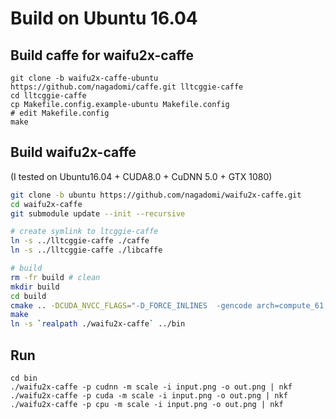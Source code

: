 # Build on Ubuntu 16.04

## Build caffe for waifu2x-caffe

```
git clone -b waifu2x-caffe-ubuntu https://github.com/nagadomi/caffe.git lltcggie-caffe
cd lltcggie-caffe
cp Makefile.config.example-ubuntu Makefile.config
# edit Makefile.config
make
```

## Build waifu2x-caffe

(I tested on Ubuntu16.04 + CUDA8.0 + CuDNN 5.0 + GTX 1080)

```sh
git clone -b ubuntu https://github.com/nagadomi/waifu2x-caffe.git
cd waifu2x-caffe
git submodule update --init --recursive

# create symlink to ltcggie-caffe
ln -s ../lltcggie-caffe ./caffe
ln -s ../lltcggie-caffe ./libcaffe

# build
rm -fr build # clean
mkdir build
cd build
cmake .. -DCUDA_NVCC_FLAGS="-D_FORCE_INLINES  -gencode arch=compute_61,code=sm_61 " # sm_61 is for GTX1080
make
ln -s `realpath ./waifu2x-caffe` ../bin
```

## Run
```
cd bin
./waifu2x-caffe -p cudnn -m scale -i input.png -o out.png | nkf
./waifu2x-caffe -p cuda -m scale -i input.png -o out.png | nkf
./waifu2x-caffe -p cpu -m scale -i input.png -o out.png | nkf
```
